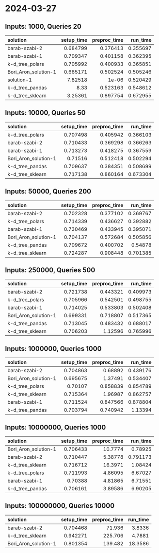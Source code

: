 # 2024-03-27

## Inputs: 1000, Queries 20

| solution             |   setup_time |   preproc_time |   run_time |
|:---------------------|-------------:|---------------:|-----------:|
| barab-szabi-2        |     0.684799 |       0.376413 |   0.355697 |
| barab-szabi-1        |     0.709347 |       0.401158 |   0.362395 |
| k-d_tree_polars      |     0.705992 |       0.400933 |   0.365851 |
| Bori_Aron_solution-1 |     0.665171 |       0.502524 |   0.505246 |
| solution-1           |     7.82518  |       1e-06    |   0.520429 |
| k-d_tree_pandas      |     8.33     |       0.523163 |   0.548612 |
| k-d_tree_sklearn     |     3.25361  |       0.897754 |   0.672955 |

## Inputs: 10000, Queries 50

| solution             |   setup_time |   preproc_time |   run_time |
|:---------------------|-------------:|---------------:|-----------:|
| k-d_tree_polars      |     0.707498 |       0.405942 |   0.366103 |
| barab-szabi-2        |     0.710433 |       0.369298 |   0.366263 |
| barab-szabi-1        |     0.713273 |       0.418275 |   0.367559 |
| Bori_Aron_solution-1 |     0.71516  |       0.512418 |   0.502294 |
| k-d_tree_pandas      |     0.709637 |       0.384351 |   0.508699 |
| k-d_tree_sklearn     |     0.717138 |       0.860164 |   0.673304 |

## Inputs: 50000, Queries 200

| solution             |   setup_time |   preproc_time |   run_time |
|:---------------------|-------------:|---------------:|-----------:|
| barab-szabi-2        |     0.702328 |       0.377102 |   0.369767 |
| k-d_tree_polars      |     0.714339 |       0.436627 |   0.392882 |
| barab-szabi-1        |     0.730469 |       0.433945 |   0.395071 |
| Bori_Aron_solution-1 |     0.704137 |       0.572684 |   0.505856 |
| k-d_tree_pandas      |     0.709672 |       0.400702 |   0.54878  |
| k-d_tree_sklearn     |     0.724287 |       0.908448 |   0.701385 |

## Inputs: 250000, Queries 500

| solution             |   setup_time |   preproc_time |   run_time |
|:---------------------|-------------:|---------------:|-----------:|
| barab-szabi-2        |     0.721738 |       0.443321 |   0.409973 |
| k-d_tree_polars      |     0.705966 |       0.542501 |   0.498755 |
| barab-szabi-1        |     0.714025 |       0.533803 |   0.502408 |
| Bori_Aron_solution-1 |     0.699331 |       0.718807 |   0.517365 |
| k-d_tree_pandas      |     0.713045 |       0.483432 |   0.688017 |
| k-d_tree_sklearn     |     0.706203 |       1.12596  |   0.765996 |

## Inputs: 1000000, Queries 1000

| solution             |   setup_time |   preproc_time |   run_time |
|:---------------------|-------------:|---------------:|-----------:|
| barab-szabi-2        |     0.704863 |       0.68892  |   0.439176 |
| Bori_Aron_solution-1 |     0.695675 |       1.37491  |   0.534407 |
| k-d_tree_polars      |     0.70107  |       0.858839 |   0.854789 |
| k-d_tree_sklearn     |     0.715364 |       1.96987  |   0.862757 |
| barab-szabi-1        |     0.711524 |       0.847566 |   0.878804 |
| k-d_tree_pandas      |     0.703794 |       0.740942 |   1.13394  |

## Inputs: 10000000, Queries 1000

| solution             |   setup_time |   preproc_time |   run_time |
|:---------------------|-------------:|---------------:|-----------:|
| Bori_Aron_solution-1 |     0.706433 |       10.7774  |   0.78925  |
| barab-szabi-2        |     0.710447 |        5.38778 |   0.791173 |
| k-d_tree_sklearn     |     0.716712 |       16.3971  |   1.08424  |
| k-d_tree_polars      |     0.711993 |        4.86095 |   6.67027  |
| barab-szabi-1        |     0.70388  |        4.81865 |   6.71551  |
| k-d_tree_pandas      |     0.706161 |        3.89586 |   6.90205  |

## Inputs: 100000000, Queries 10000

| solution             |   setup_time |   preproc_time |   run_time |
|:---------------------|-------------:|---------------:|-----------:|
| barab-szabi-2        |     0.704468 |         71.936 |     3.8336 |
| k-d_tree_sklearn     |     0.942271 |        225.706 |     4.7881 |
| Bori_Aron_solution-1 |     0.801354 |        139.482 |    18.3586 |